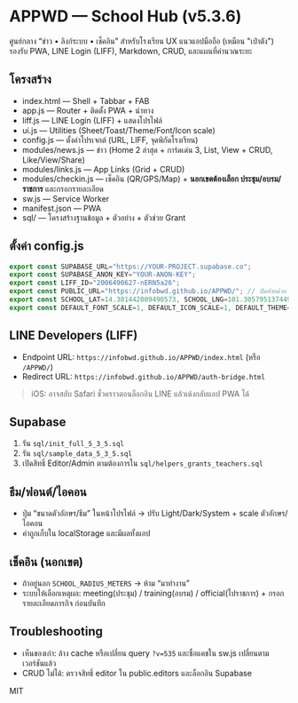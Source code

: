
# APPWD — School Hub (v5.3.6)

ศูนย์กลาง “ข่าว • ลิงก์ระบบ • เช็คอิน” สำหรับโรงเรียน UX แนวแอปมือถือ (เหมือน "เป๋าตัง") รองรับ PWA, LINE Login (LIFF), Markdown, CRUD, และแผนที่คำนวณระยะ

## โครงสร้าง
- index.html — Shell + Tabbar + FAB
- app.js — Router + ติดตั้ง PWA + นำทาง
- liff.js — LINE Login (LIFF) + แสดงโปรไฟล์
- ui.js — Utilities (Sheet/Toast/Theme/Font/Icon scale)
- config.js — ตั้งค่าโปรเจกต์ (URL, LIFF, จุดพิกัดโรงเรียน)
- modules/news.js — ข่าว (Home 2 ล่าสุด + การ์ดเด่น 3, List, View + CRUD, Like/View/Share)
- modules/links.js — App Links (Grid + CRUD)
- modules/checkin.js — เช็คอิน (QR/GPS/Map) + **นอกเขตต้องเลือก ประชุม/อบรม/ราชการ** และกรอกรายละเอียด
- sw.js — Service Worker
- manifest.json — PWA
- sql/ — โครงสร้างฐานข้อมูล + ตัวอย่าง + ตัวช่วย Grant

## ตั้งค่า config.js
```js
export const SUPABASE_URL="https://YOUR-PROJECT.supabase.co";
export const SUPABASE_ANON_KEY="YOUR-ANON-KEY";
export const LIFF_ID="2006490627-nERN5a26";
export const PUBLIC_URL="https://infobwd.github.io/APPWD/"; // ปิดท้ายด้วย '/'
export const SCHOOL_LAT=14.301442009490573, SCHOOL_LNG=101.30579513744982, SCHOOL_RADIUS_METERS=200;
export const DEFAULT_FONT_SCALE=1, DEFAULT_ICON_SCALE=1, DEFAULT_THEME="light";
```

## LINE Developers (LIFF)
- Endpoint URL: `https://infobwd.github.io/APPWD/index.html` (หรือ `/APPWD/`)
- Redirect URL: `https://infobwd.github.io/APPWD/auth-bridge.html`

> iOS: อาจสลับ Safari ชั่วคราวตอนล็อกอิน LINE แล้วเด้งกลับแอป PWA ได้

## Supabase
1) รัน `sql/init_full_5_3_5.sql`  
2) รัน `sql/sample_data_5_3_5.sql`  
3) เปิดสิทธิ์ Editor/Admin ตามต้องการใน `sql/helpers_grants_teachers.sql`

## ธีม/ฟอนต์/ไอคอน
- ปุ่ม “ขนาดตัวอักษร/ธีม” ในหน้าโปรไฟล์ → ปรับ Light/Dark/System + scale ตัวอักษร/ไอคอน
- ค่าถูกเก็บใน localStorage และมีผลทั้งแอป

## เช็คอิน (นอกเขต)
- ถ้าอยู่นอก `SCHOOL_RADIUS_METERS` → ห้าม “มาทำงาน”
- ระบบให้เลือกเหตุผล: meeting(ประชุม) / training(อบรม) / official(ไปราชการ) + กรอกรายละเอียดภารกิจ ก่อนบันทึก

## Troubleshooting
- เห็นของเก่า: ล้าง cache หรือเปลี่ยน query `?v=535` และชื่อแคชใน sw.js เปลี่ยนตามเวอร์ชันแล้ว
- CRUD ไม่ได้: ตรวจสิทธิ์ editor ใน public.editors และล็อกอิน Supabase

MIT

